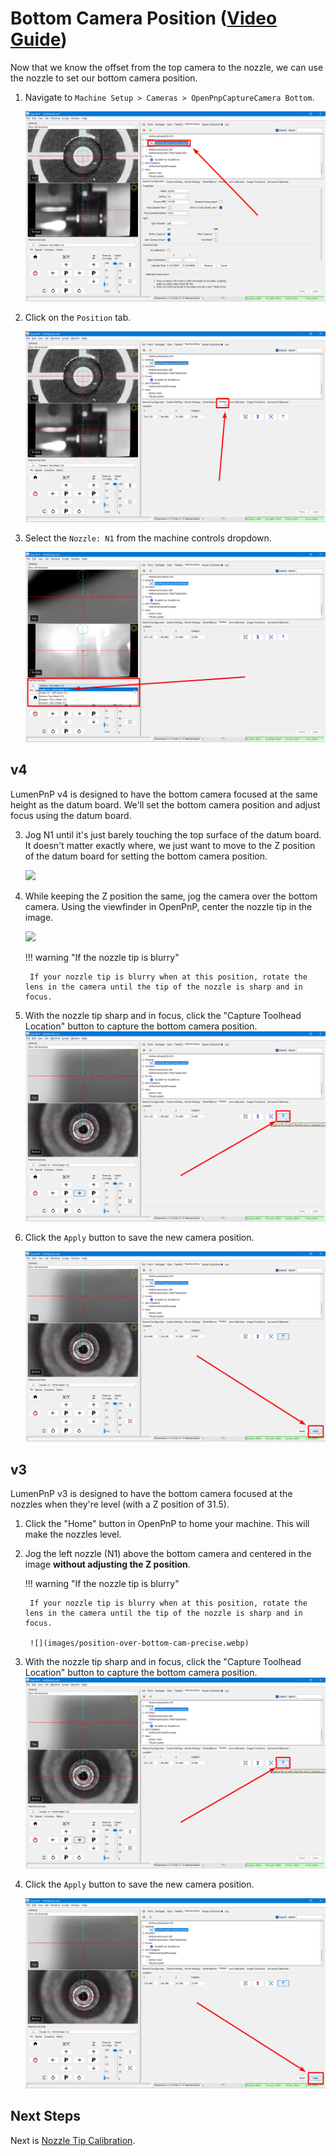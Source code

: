 # Bottom Camera Position ([Video Guide](https://youtu.be/h3mtEQfGMlM?si=uyDBUttihPh80EQv&t=1580))

Now that we know the offset from the top camera to the nozzle, we can use the nozzle to set our bottom camera position.

1. Navigate to `Machine Setup > Cameras > OpenPnpCaptureCamera Bottom`.

    ![Select the bottom camera](images/select-bottom-camera-2.webp)

1. Click on the `Position` tab.

    ![Select the position tab](images/bottom-camera-position.webp)

2. Select the `Nozzle: N1` from the machine controls dropdown.

    ![Select nozzle from machine control dropdown](images/select-n1-machine-control-bottom.webp)

## v4

LumenPnP v4 is designed to have the bottom camera focused at the same height as the datum board. We'll set the bottom camera position and adjust focus using the datum board.

3. Jog N1 until it's just barely touching the top surface of the datum board. It doesn't matter exactly where, we just want to move to the Z position of the datum board for setting the bottom camera position.

    ![](images/n1-at-datum-height.webp)

1. While keeping the Z position the same, jog the camera over the bottom camera. Using the viewfinder in OpenPnP, center the nozzle tip in the image.

    ![](images/n1-datum-height-over-cam.webp)

    !!! warning "If the nozzle tip is blurry"

        If your nozzle tip is blurry when at this position, rotate the lens in the camera until the tip of the nozzle is sharp and in focus.

2.  With the nozzle tip sharp and in focus, click the "Capture Toolhead Location" button to capture the bottom camera position.
    ![Store the camera location](images/store-nozzle-location-bottom.webp)

3.  Click the `Apply` button to save the new camera position.

    ![Save the camera location](images/apply-bottom-cam-pos.webp)

## v3

LumenPnP v3 is designed to have the bottom camera focused at the nozzles when they're level (with a Z position of 31.5).

1. Click the "Home" button in OpenPnP to home your machine. This will make the nozzles level.
2. Jog the left nozzle (N1) above the bottom camera and centered in the image **without adjusting the Z position**.

    !!! warning "If the nozzle tip is blurry"

        If your nozzle tip is blurry when at this position, rotate the lens in the camera until the tip of the nozzle is sharp and in focus.

        ![](images/position-over-bottom-cam-precise.webp)

2.  With the nozzle tip sharp and in focus, click the "Capture Toolhead Location" button to capture the bottom camera position.
    ![Store the camera location](images/store-nozzle-location-bottom.webp)

3.  Click the `Apply` button to save the new camera position.

    ![Save the camera location](images/apply-bottom-cam-pos.webp)



## Next Steps

Next is [Nozzle Tip Calibration](../8-nozzle-tip-calibration/nozzle-tip-calibration.md).
